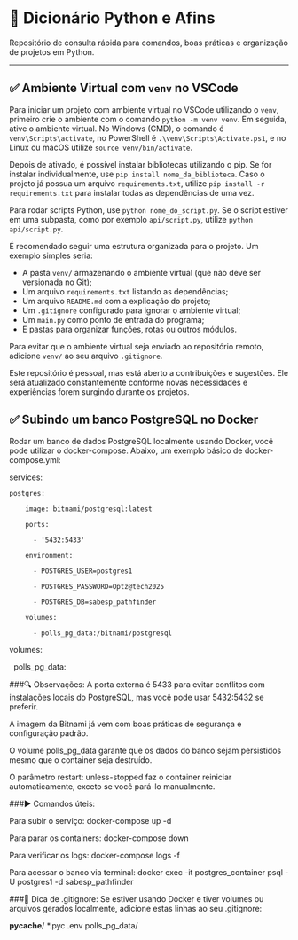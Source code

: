 # 🐍 Dicionário Python e Afins

Repositório de consulta rápida para comandos, boas práticas e organização de projetos em Python.

---

## ✅ Ambiente Virtual com `venv` no VSCode

Para iniciar um projeto com ambiente virtual no VSCode utilizando o `venv`, primeiro crie o ambiente com o comando `python -m venv venv`. Em seguida, ative o ambiente virtual. No Windows (CMD), o comando é `venv\Scripts\activate`, no PowerShell é `.\venv\Scripts\Activate.ps1`, e no Linux ou macOS utilize `source venv/bin/activate`.

Depois de ativado, é possível instalar bibliotecas utilizando o pip. Se for instalar individualmente, use `pip install nome_da_biblioteca`. Caso o projeto já possua um arquivo `requirements.txt`, utilize `pip install -r requirements.txt` para instalar todas as dependências de uma vez.

Para rodar scripts Python, use `python nome_do_script.py`. Se o script estiver em uma subpasta, como por exemplo `api/script.py`, utilize `python api/script.py`.

É recomendado seguir uma estrutura organizada para o projeto. Um exemplo simples seria:

- A pasta `venv/` armazenando o ambiente virtual (que não deve ser versionada no Git);
- Um arquivo `requirements.txt` listando as dependências;
- Um arquivo `README.md` com a explicação do projeto;
- Um `.gitignore` configurado para ignorar o ambiente virtual;
- Um `main.py` como ponto de entrada do programa;
- E pastas para organizar funções, rotas ou outros módulos.

Para evitar que o ambiente virtual seja enviado ao repositório remoto, adicione `venv/` ao seu arquivo `.gitignore`.

Este repositório é pessoal, mas está aberto a contribuições e sugestões. Ele será atualizado constantemente conforme novas necessidades e experiências forem surgindo durante os projetos.


## ✅ Subindo um banco PostgreSQL no Docker

Rodar um banco de dados PostgreSQL localmente usando Docker, você pode utilizar o docker-compose. Abaixo, um exemplo básico de docker-compose.yml:

services:
 
    postgres:
 
        image: bitnami/postgresql:latest
 
        ports:
 
          - '5432:5433'
 
        environment:
 
          - POSTGRES_USER=postgres1
 
          - POSTGRES_PASSWORD=Optz@tech2025
 
          - POSTGRES_DB=sabesp_pathfinder
 
        volumes:
 
          - polls_pg_data:/bitnami/postgresql
 
volumes:
 
    polls_pg_data:

###🔍 Observações:
A porta externa é 5433 para evitar conflitos com instalações locais do PostgreSQL, mas você pode usar 5432:5432 se preferir.

A imagem da Bitnami já vem com boas práticas de segurança e configuração padrão.

O volume polls_pg_data garante que os dados do banco sejam persistidos mesmo que o container seja destruído.

O parâmetro restart: unless-stopped faz o container reiniciar automaticamente, exceto se você pará-lo manualmente.

###▶️ Comandos úteis:

Para subir o serviço:
docker-compose up -d

Para parar os containers:
docker-compose down

Para verificar os logs:
docker-compose logs -f

Para acessar o banco via terminal:
docker exec -it postgres_container psql -U postgres1 -d sabesp_pathfinder

###🧼 Dica de .gitignore:
Se estiver usando Docker e tiver volumes ou arquivos gerados localmente, adicione estas linhas ao seu .gitignore:

__pycache__/
*.pyc
.env
polls_pg_data/

